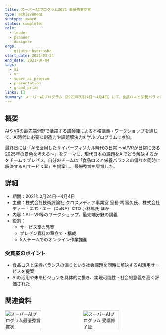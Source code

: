 ```yaml
---
title: スーパーAIプログラム2021 最優秀賞受賞
type: achievement
subtype: award
status: completed
role:
  - leader
  - planner
  - designer
orgs:
  - gijutsu_hyoronsha
start_date: 2021-03-24
end_date: 2021-04-04
tags:
  - ai
  - vr
  - super_ai_program
  - presentation
  - grand_prize
links: []
summary: スーパーAIプログラム（2021年3月24日～4月4日）にて、食品ロスと栄養バランスの偏りを同時に解決するAI活用サービス案を発案・プレゼンし、最優秀賞を受賞した。
---
```

## 概要
AIやVRの最先端分野で活躍する講師陣による本格講義・ワークショップを通じて、AI時代に必要な創造力や課題解決力を学ぶプログラムに参加。

最終日には「AIを活用したサイバーフィジカル時代の日常 ～AI/VRが日常にある2025年の景色を考える～」をテーマに、現代日本の課題をAIでどう解決するかをチームでプレゼン。自分のチームは「食品ロスと栄養バランスの偏りを同時に解決するAIサービス案」を提案し、最優秀賞を受賞した。

## 詳細
- 期間：2021年3月24日～4月4日
- 主催：株式会社技術評論社 クロスメディア事業室 室長 馮 富久氏、株式会社ディー・エヌ・エー（DeNA）CTO 小林篤氏 ほか
- 内容：AI・VR等のワークショップ、最先端分野の講義
- 役割：
  - サービス案の発案
  - プレゼン資料の章立て・構成
  - 5人チームでのオンライン作業推進

### 受賞案のポイント
- 食品ロスと栄養バランスの偏りという社会課題を同時に解決するAI活用サービスを提案
- AIの活用や未来ビジョンを具体的に描き、実現可能性・社会的意義を高く評価された

## 関連資料
<div style="display: flex; gap: 10px;">
  <img src="linked_assets/10_Achievements/awards/super_ai_program_2021_03_24/superai_award_certificate.jpg" alt="スーパーAIプログラム最優秀賞 賞状" width="48%">
  <img src="linked_assets/10_Achievements/awards/super_ai_program_2021_03_24/superai_completion_certificate.jpg" alt="スーパーAIプログラム 受講修了証" width="48%">
</div> 